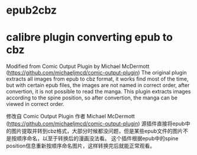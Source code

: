 # epub2cbz
# calibre plugin converting epub to cbz

Modified from Comic Output Plugin by Michael McDermott (https://github.com/michaeljmcd/comic-output-plugin)
The original plugin extracts all images from epub to cbz format, it works find most of the time, but with certain epub files,
the images are not named in correct order, after convertion, it is not possible to read the manga.
This plugin extracts images according to the spine position, so after convertion, the manga can be viewed in correct order.

修改自 Comic Output Plugin 作者 Michael McDermott (https://github.com/michaeljmcd/comic-output-plugin)
源插件直接将epub中的图片提取并转到cbz格式，大部分时候都没问题，但是某些epub文件的图片不是按顺序命名，以至于转换后的漫画没法看。
这个插件根据epub中的spine position信息重新按顺序命名图片，这样转换完后就能正常观看。
